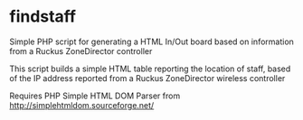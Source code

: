 # findstaff
Simple PHP script for generating a HTML In/Out board based on information from a Ruckus ZoneDirector controller

This script builds a simple HTML table reporting the location of staff, based of the IP address reported from a Ruckus ZoneDirector wireless controller

Requires PHP Simple HTML DOM Parser from http://simplehtmldom.sourceforge.net/
